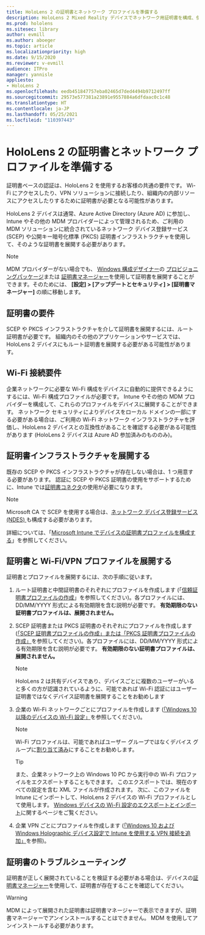 ```yaml
---
title: HoloLens 2 の証明書とネットワーク プロファイルを準備する
description: HoloLens 2 Mixed Reality デバイスでネットワーク用証明書を構成、使用、展開、トラブルシューティングする方法について説明します。
ms.prod: hololens
ms.sitesec: library
author: evmill
ms.author: aboeger
ms.topic: article
ms.localizationpriority: high
ms.date: 9/15/2020
ms.reviewer: v-evmill
audience: ITPro
manager: yannisle
appliesto:
- HoloLens 2
ms.openlocfilehash: eedb451847757eba02465d7ded4494b9712497ff
ms.sourcegitcommit: 29573e577381a23891e9557884a6dfdaac0c1c48
ms.translationtype: HT
ms.contentlocale: ja-JP
ms.lasthandoff: 05/25/2021
ms.locfileid: "110397443"
---
```

# <a name="prepare-certificates-and-network-profiles-for-hololens-2"></a>HoloLens 2 の証明書とネットワーク プロファイルを準備する

証明書ベースの認証は、HoloLens 2 を使用するお客様の共通の要件です。 Wi-Fi にアクセスしたり、VPN ソリューションに接続したり、組織内の内部リソースにアクセスしたりするために証明書が必要となる可能性があります。

HoloLens 2 デバイスは通常、Azure Active Directory (Azure AD) に参加し、Intune やその他の MDM プロバイダーによって管理されるため、ご利用の MDM ソリューションに統合されているネットワーク デバイス登録サービス (SCEP) や公開キー暗号化標準 (PKCS) 証明書インフラストラクチャを使用して、そのような証明書を展開する必要があります。 

>[!NOTE]
> MDM プロバイダーがない場合でも、 [Windows 構成デザイナー](https://www.microsoft.com/p/windows-configuration-designer/9nblggh4tx22?rtc=1&activetab=pivot:regionofsystemrequirementstab)の [プロビジョニングパッケージ](https://docs.microsoft.com/hololens/hololens-provisioning#steps-for-creating-provisioning-packages)または [証明書マネージャー](https://docs.microsoft.com/hololens/certificate-manager)を使用して証明書を展開することができます。そのためには、 **[設定] > [アップデートとセキュリティ] > [証明書マネージャー]** の順に移動します。

## <a name="certificate-requirements"></a>証明書の要件
SCEP や PKCS インフラストラクチャを介して証明書を展開するには、ルート証明書が必要です。 組織内のその他のアプリケーションやサービスでは、HoloLens 2 デバイスにもルート証明書を展開する必要がある可能性があります。 

## <a name="wi-fi-connectivity-requirements"></a>Wi-Fi 接続要件
企業ネットワークに必要な Wi-Fi 構成をデバイスに自動的に提供できるようにするには、Wi-Fi 構成プロファイルが必要です。 Intune やその他の MDM プロバイダーを構成して、これらのプロファイルをデバイスに展開することができます。 ネットワーク セキュリティによりデバイスをローカル ドメインの一部にする必要がある場合は、ご利用の Wi-Fi ネットワーク インフラストラクチャを評価し、HoloLens 2 デバイスとの互換性があることを確認する必要がある可能性があります (HoloLens 2 デバイスは Azure AD 参加済みのもののみ)。

## <a name="deploy-certificate-infrastructure"></a>証明書インフラストラクチャを展開する
既存の SCEP や PKCS インフラストラクチャが存在しない場合は、1 つ用意する必要があります。 認証に SCEP や PKCS 証明書の使用をサポートするために、Intune では[証明書コネクタ](https://docs.microsoft.com/mem/intune/protect/certificate-connectors)の使用が必要になります。

> [!NOTE]
> Microsoft CA で SCEP を使用する場合は、[ネットワーク デバイス登録サービス (NDES) ](https://docs.microsoft.com/mem/intune/protect/certificates-scep-configure#set-up-ndes)も構成する必要があります。

詳細については、「[Microsoft Intune でデバイスの証明書プロファイルを構成する](https://docs.microsoft.com/intune/certificates-configure)」を参照してください。

## <a name="deploy-certificates-and-wi-fivpn-profile"></a>証明書と Wi-Fi/VPN プロファイルを展開する
証明書とプロファイルを展開するには、次の手順に従います。
1.  ルート証明書と中間証明書のそれぞれにプロファイルを作成します (「[信頼証明書プロファイルの作成](https://docs.microsoft.com/intune/protect/certificates-configure#create-trusted-certificate-profiles)」を参照してください)。各プロファイルには、DD/MM/YYYY 形式による有効期限を含む説明が必要です。 **有効期限のない証明書プロファイルは、展開されません。**
1.  SCEP 証明書または PKCS 証明書のそれぞれにプロファイルを作成します ([「SCEP 証明書プロファイルの作成」または「PKCS 証明書プロファイルの作成」](https://docs.microsoft.com/intune/protect/certficates-pfx-configure#create-a-pkcs-certificate-profile)を参照してください)。各プロファイルには、DD/MM/YYYY 形式による有効期限を含む説明が必要です。 **有効期限のない証明書プロファイルは、展開されません。**

    > [!NOTE]
    > HoloLens 2 は共有デバイスであり、デバイスごとに複数のユーザーがいると多くの方が認識されているように、可能であれば Wi-Fi 認証にはユーザー証明書ではなくデバイス証明書を展開することをお勧めします

3.  企業の Wi-Fi ネットワークごとにプロファイルを作成します ([「Windows 10 以降のデバイスの Wi-Fi 設定」](https://docs.microsoft.com/intune/wi-fi-settings-windows)を参照してください)。 
    > [!NOTE]
    > Wi-Fi プロファイルは、可能であればユーザー グループではなくデバイス グループに[割り当て済み](https://docs.microsoft.com/mem/intune/configuration/device-profile-assign)にすることをお勧めします。 

    > [!TIP]
    > また、企業ネットワーク上の Windows 10 PC から実行中の Wi-Fi プロファイルをエクスポートすることもできます。 このエクスポートでは、現在のすべての設定を含む XML ファイルが作成されます。 次に、このファイルを Intune にインポートして、HoloLens 2 デバイスの Wi-Fi プロファイルとして使用します。 [Windows デバイスの Wi-Fi 設定のエクスポートとインポート](https://docs.microsoft.com/mem/intune/configuration/wi-fi-settings-import-windows-8-1)に関するページをご覧ください。

4.  企業 VPN ごとにプロファイルを作成します ([「Windows 10 および Windows Holographic デバイス設定で Intune を使用する VPN 接続を追加」](https://docs.microsoft.com/intune/vpn-settings-windows-10)を参照)。

## <a name="troubleshooting-certificates"></a>証明書のトラブルシューティング

証明書が正しく展開されていることを検証する必要がある場合は、デバイスの[証明書マネージャー](certificate-manager.md)を使用して、証明書が存在することを確認してください。  

>[!WARNING]
> MDM によって展開された証明書は証明書マネージャーで表示できますが、証明書マネージャーでアンインストールすることはできません。 MDM を使用してアンインストールする必要があります。


